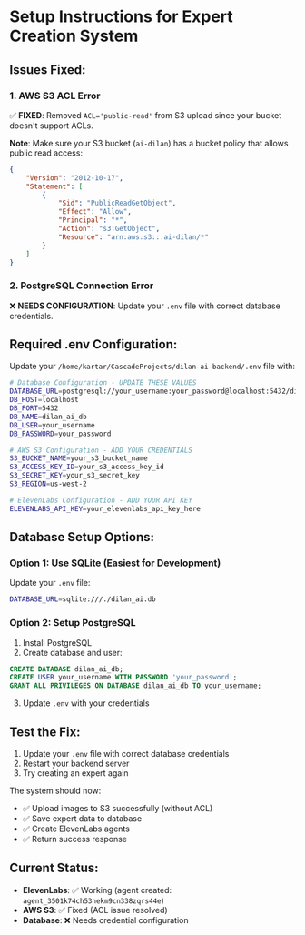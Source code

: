 # Setup Instructions for Expert Creation System

## Issues Fixed:

### 1. AWS S3 ACL Error
✅ **FIXED**: Removed `ACL='public-read'` from S3 upload since your bucket doesn't support ACLs.

**Note**: Make sure your S3 bucket (`ai-dilan`) has a bucket policy that allows public read access:

```json
{
    "Version": "2012-10-17",
    "Statement": [
        {
            "Sid": "PublicReadGetObject",
            "Effect": "Allow",
            "Principal": "*",
            "Action": "s3:GetObject",
            "Resource": "arn:aws:s3:::ai-dilan/*"
        }
    ]
}
```

### 2. PostgreSQL Connection Error
❌ **NEEDS CONFIGURATION**: Update your `.env` file with correct database credentials.

## Required .env Configuration:

Update your `/home/kartar/CascadeProjects/dilan-ai-backend/.env` file with:

```bash
# Database Configuration - UPDATE THESE VALUES
DATABASE_URL=postgresql://your_username:your_password@localhost:5432/dilan_ai_db
DB_HOST=localhost
DB_PORT=5432
DB_NAME=dilan_ai_db
DB_USER=your_username
DB_PASSWORD=your_password

# AWS S3 Configuration - ADD YOUR CREDENTIALS
S3_BUCKET_NAME=your_s3_bucket_name
S3_ACCESS_KEY_ID=your_s3_access_key_id
S3_SECRET_KEY=your_s3_secret_key
S3_REGION=us-west-2

# ElevenLabs Configuration - ADD YOUR API KEY
ELEVENLABS_API_KEY=your_elevenlabs_api_key_here
```

## Database Setup Options:

### Option 1: Use SQLite (Easiest for Development)
Update your `.env` file:
```bash
DATABASE_URL=sqlite:///./dilan_ai.db
```

### Option 2: Setup PostgreSQL
1. Install PostgreSQL
2. Create database and user:
```sql
CREATE DATABASE dilan_ai_db;
CREATE USER your_username WITH PASSWORD 'your_password';
GRANT ALL PRIVILEGES ON DATABASE dilan_ai_db TO your_username;
```
3. Update `.env` with your credentials

## Test the Fix:

1. Update your `.env` file with correct database credentials
2. Restart your backend server
3. Try creating an expert again

The system should now:
- ✅ Upload images to S3 successfully (without ACL)
- ✅ Save expert data to database
- ✅ Create ElevenLabs agents
- ✅ Return success response

## Current Status:
- **ElevenLabs**: ✅ Working (agent created: `agent_3501k74ch53nekm9cn338zqrs44e`)
- **AWS S3**: ✅ Fixed (ACL issue resolved)
- **Database**: ❌ Needs credential configuration
